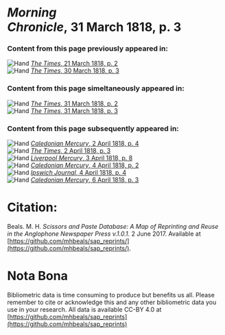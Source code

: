 # *Morning Chronicle*, 31 March 1818, p. 3  
  
### Content from this page previously appeared in:  
![Hand](http://scissorsandpaste.net/wp-content/uploads/2017/06/smallhandpointer.png) [*The Times*, 21 March 1818, p. 2](https://mhbeals.github.io/sap_html/The-Times/The-Times-21-March-1818-p-2)  
![Hand](http://scissorsandpaste.net/wp-content/uploads/2017/06/smallhandpointer.png) [*The Times*, 30 March 1818, p. 3](https://mhbeals.github.io/sap_html/The-Times/The-Times-30-March-1818-p-3)  
  
### Content from this page simeltaneously appeared in:  
![Hand](http://scissorsandpaste.net/wp-content/uploads/2017/06/smallhandpointer.png) [*The Times*, 31 March 1818, p. 2](https://mhbeals.github.io/sap_html/The-Times/The-Times-31-March-1818-p-2)  
![Hand](http://scissorsandpaste.net/wp-content/uploads/2017/06/smallhandpointer.png) [*The Times*, 31 March 1818, p. 3](https://mhbeals.github.io/sap_html/The-Times/The-Times-31-March-1818-p-3)  
  
### Content from this page subsequently appeared in:  
![Hand](http://scissorsandpaste.net/wp-content/uploads/2017/06/smallhandpointer.png) [*Caledonian Mercury*, 2 April 1818, p. 4](https://mhbeals.github.io/sap_html/Caledonian-Mercury/Caledonian-Mercury-2-April-1818-p-4)  
![Hand](http://scissorsandpaste.net/wp-content/uploads/2017/06/smallhandpointer.png) [*The Times*, 2 April 1818, p. 3](https://mhbeals.github.io/sap_html/The-Times/The-Times-2-April-1818-p-3)  
![Hand](http://scissorsandpaste.net/wp-content/uploads/2017/06/smallhandpointer.png) [*Liverpool Mercury*, 3 April 1818, p. 8](https://mhbeals.github.io/sap_html/Liverpool-Mercury/Liverpool-Mercury-3-April-1818-p-8)  
![Hand](http://scissorsandpaste.net/wp-content/uploads/2017/06/smallhandpointer.png) [*Caledonian Mercury*, 4 April 1818, p. 2](https://mhbeals.github.io/sap_html/Caledonian-Mercury/Caledonian-Mercury-4-April-1818-p-2)  
![Hand](http://scissorsandpaste.net/wp-content/uploads/2017/06/smallhandpointer.png) [*Ipswich Journal*, 4 April 1818, p. 4](https://mhbeals.github.io/sap_html/Ipswich-Journal/Ipswich-Journal-4-April-1818-p-4)  
![Hand](http://scissorsandpaste.net/wp-content/uploads/2017/06/smallhandpointer.png) [*Caledonian Mercury*, 6 April 1818, p. 3](https://mhbeals.github.io/sap_html/Caledonian-Mercury/Caledonian-Mercury-6-April-1818-p-3)  


# Citation: 

Beals. M. H. *Scissors and Paste Database: A Map of Reprinting and Reuse in the Anglophone Newspaper Press v.1.0.1.* 2 June 2017. Available at [https://github.com/mhbeals/sap_reprints/](https://github.com/mhbeals/sap_reprints/). 

# Nota Bona

Bibliometric data is time consuming to produce but benefits us all. Please remember to cite or acknowledge this and any other bibliometric data you use in your research. All data is available CC-BY 4.0 at [https://github.com/mhbeals/sap_reprints](https://github.com/mhbeals/sap_reprints)